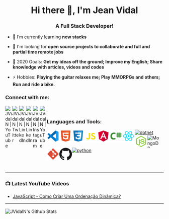 <h1 align="center">Hi there 👋, I'm Jean Vidal</h1>
<h3 align="center">A Full Stack Developer!</h3>

- 🌱 I’m currently learning **new stacks**

- 👯 I'm looking for **open source projects to collaborate and full and partial time remote jobs**

- 🥅 2020 Goals: **Get my ideas off the ground; Improve my English; Share knowledge with articles, videos and codes**

- ⚡ Hobbies: **Playing the guitar relaxes me; Play MMORPGs and others; Run and ride a bike.**

### Connect with me:

[<img align="left" alt="JVidalN | YouTube" width="22px" src="https://cdn.jsdelivr.net/npm/simple-icons@3.0.1/icons/codepen.svg" />][codepen]
[<img align="left" alt="JVidalN | Twitter" width="22px" src="https://cdn.jsdelivr.net/npm/simple-icons@3.0.1/icons/twitter.svg" />][twitter]
[<img align="left" alt="JVidalN | LinkedIn" width="22px" src="https://cdn.jsdelivr.net/npm/simple-icons@3.0.1/icons/linkedin.svg" />][linkedin]
[<img align="left" alt="JVidalN | LinkedIn" width="22px" src="https://cdn.jsdelivr.net/npm/simple-icons@3.0.1/icons/stackoverflow.svg" />][stackoverflow]
[<img align="left" alt="JVidalN | Instagram" width="22px" src="https://cdn.jsdelivr.net/npm/simple-icons@3.0.1/icons/instagram.svg" />][instagram]
[<img align="left" alt="JVidalN | YouTube" width="22px" src="https://cdn.jsdelivr.net/npm/simple-icons@3.0.1/icons/youtube.svg" />][youtube]

<br />

### Languages and Tools:

[<img align="left" alt="Visual Studio Code" src="https://raw.githubusercontent.com/vscode-icons/vscode-icons/master/icons/file_type_vscode.svg"  width="40" height="40" />][repos]
[<img src="https://devicons.github.io/devicon/devicon.git/icons/dot-net/dot-net-original-wordmark.svg" alt="dotnet" width="40" height="40"/>][repos]
[<img align="left" alt="html5"  width="40" height="40" src="https://raw.githubusercontent.com/vscode-icons/vscode-icons/master/icons/file_type_html.svg" />][repos]
[<img align="left" alt="CSS3"  width="40" height="40" src="https://raw.githubusercontent.com/vscode-icons/vscode-icons/master/icons/file_type_css.svg" />][repos]
[<img align="left" alt="JavaScript" width="40" height="40" src="https://raw.githubusercontent.com/vscode-icons/vscode-icons/master/icons/file_type_js.svg" />][repos]
[<img align="left" alt="Angular" width="40" height="40" src="https://raw.githubusercontent.com/vscode-icons/vscode-icons/master/icons/file_type_angular.svg" />][repos]
[<img align="left" alt="CSharp" width="40" height="40" src="https://raw.githubusercontent.com/vscode-icons/vscode-icons/master/icons/file_type_csharp.svg" />][repos]
[<img align="left" alt="React" width="40" height="40" src="https://raw.githubusercontent.com/vscode-icons/vscode-icons/master/icons/file_type_reactjs.svg" />][repos]
[<img align="left" alt="Node.js" width="40" height="40" src="https://raw.githubusercontent.com/vscode-icons/vscode-icons/master/icons/file_type_node.svg" />][repos]
[<img align="left" alt="MongoDB" width="40" height="40" src="https://devicons.github.io/devicon/devicon.git/icons/mongodb/mongodb-original-wordmark.svg" />][repos]
[<img align="left" alt="Git" width="40" height="40" src="https://raw.githubusercontent.com/vscode-icons/vscode-icons/master/icons/file_type_git.svg" />][repos]
[<img src="https://devicons.github.io/devicon/devicon.git/icons/python/python-original.svg" alt="python" width="40" height="40"/>][repos]
[<img align="left" alt="GitHub" width="40" height="40" src="https://raw.githubusercontent.com/github/explore/78df643247d429f6cc873026c0622819ad797942/topics/github/github.png" />][repos]

<br />
<br />

---

### 📺 Latest YouTube Videos

<!-- YOUTUBE:START -->
- [JavaScript - Como Criar Uma Ordenação Dinâmica?](https://www.youtube.com/watch?v=jjDJ4ueEZZE)
<!-- YOUTUBE:END -->

---

<img align="center" alt="JVidalN's Github Stats" src="https://github-readme-stats.vercel.app/api?username=jvidaln&show_icons=true&hide_border=true&theme=tokyonight" />

[twitter]: https://twitter.com/JVidalN
[codepen]: https://codepen.io/jvidaln
[stackoverflow]: https://stackoverflow.com/users/5854978
[youtube]: https://youtube.com/jvidalnunes
[instagram]: https://instagram.com/JVidalN
[linkedin]: https://linkedin.com/in/jvidalnunes
[repos]: https://github.com/JVidalN?tab=repositories
